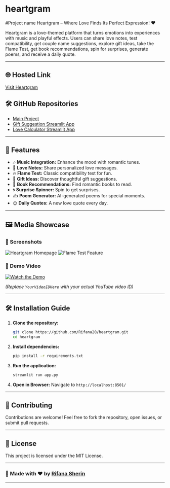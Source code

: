# heartgram
#Project name
Heartgram – Where Love Finds Its Perfect Expression! ❤️

Heartgram is a love-themed platform that turns emotions into experiences with music and playful effects. Users can share love notes, test compatibility, get couple name suggestions, explore gift ideas, take the Flame Test, get book recommendations, spin for surprises, generate poems, and receive a daily quote.

---

## 🌐 Hosted Link
[Visit Heartgram](https://heartgram-git-main-rifana-sherins-projects.vercel.app/)

## 🛠️ GitHub Repositories
- [Main Project](https://github.com/Rifana20/heartgram)
- [Gift Suggestion Streamlit App](https://github.com/Rifana20/gift)
- [Love Calculator Streamlit App](https://github.com/Rifana20/lovecalculator)

---

## 🚀 Features
- 🎶 **Music Integration:** Enhance the mood with romantic tunes.
- 💌 **Love Notes:** Share personalized love messages.
- 🔥 **Flame Test:** Classic compatibility test for fun.
- 🎁 **Gift Ideas:** Discover thoughtful gift suggestions.
- 📖 **Book Recommendations:** Find romantic books to read.
- 🌀 **Surprise Spinner:** Spin to get surprises.
- ✍️ **Poem Generator:** AI-generated poems for special moments.
- 🌞 **Daily Quotes:** A new love quote every day.

---

## 🖼️ Media Showcase
### 📸 Screenshots
![Heartgram Homepage](https://via.placeholder.com/600x300?text=Homepage+Screenshot)
![Flame Test Feature](https://via.placeholder.com/600x300?text=Flame+Test+Feature)

### 🎥 Demo Video
[![Watch the Demo](https://img.youtube.com/vi/YourVideoIDHere/0.jpg)](https://www.youtube.com/watch?v=YourVideoIDHere)

*(Replace `YourVideoIDHere` with your actual YouTube video ID)*

---

## 🛠️ Installation Guide
1. **Clone the repository:**
   ```bash
   git clone https://github.com/Rifana20/heartgram.git
   cd heartgram
   ```

2. **Install dependencies:**
   ```bash
   pip install -r requirements.txt
   ```

3. **Run the application:**
   ```bash
   streamlit run app.py
   ```

4. **Open in Browser:**
   Navigate to `http://localhost:8501/`

---

## 🤝 Contributing
Contributions are welcome! Feel free to fork the repository, open issues, or submit pull requests.

---

## 📜 License
This project is licensed under the MIT License.

---

### 🌸 Made with ❤️ by [Rifana Sherin](https://github.com/Rifana20)

---

